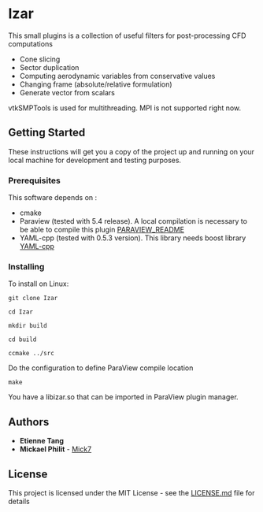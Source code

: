 # Izar

This small plugins is a collection of useful filters for post-processing CFD computations

- Cone slicing
- Sector duplication
- Computing aerodynamic variables from conservative values
- Changing frame (absolute/relative formulation)
- Generate vector from scalars

vtkSMPTools is used for multithreading. MPI is not supported right now.

## Getting Started

These instructions will get you a copy of the project up and running on your local machine for development and testing purposes. 

### Prerequisites

This software depends on :
 - cmake
 - Paraview (tested with 5.4 release). A local compilation is necessary to be able to compile this plugin
   [PARAVIEW_README](https://gitlab.kitware.com/paraview/paraview/blob/master/README.md)
 - YAML-cpp (tested with 0.5.3 version). This library needs boost library [YAML-cpp](https://github.com/jbeder/yaml-cpp)


### Installing

To install on Linux:

```
git clone Izar
```
```
cd Izar
```
```
mkdir build 
```
```
cd build 
```
```
ccmake ../src
```

Do the configuration to define ParaView compile location

```
make

```

You have a libizar.so that can be imported in ParaView plugin manager.

## Authors

* **Etienne Tang**
* **Mickael Philit** - [Mick7](https://github.com/MicK7)


## License

This project is licensed under the MIT License - see the [LICENSE.md](LICENSE.md) file for details




